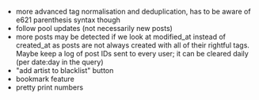 - more advanced tag normalisation and deduplication, has to be aware of e621 parenthesis syntax
    though
- follow pool updates (not necessarily new posts)
- more posts may be detected if we look at modified_at instead of created_at as posts are not
    always created with all of their rightful tags. Maybe keep a log of post IDs sent to every
    user; it can be cleared daily (per date:day in the query)
- "add artist to blacklist" button
- bookmark feature
- pretty print numbers